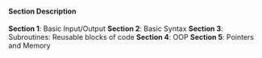 #### Section Description

**Section 1**: Basic Input/Output
**Section 2**: Basic Syntax
**Section 3**: Subroutines: Reusable blocks of code
**Section 4**: OOP
**Section 5**: Pointers and Memory

